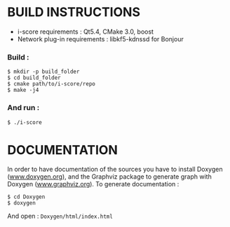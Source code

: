 # BUILD INSTRUCTIONS 

  * i-score requirements : Qt5.4, CMake 3.0, boost
  * Network plug-in requirements : libkf5-kdnssd for Bonjour

### Build : 
  
    $ mkdir -p build_folder
    $ cd build_folder
    $ cmake path/to/i-score/repo
    $ make -j4
    
### And run : 

    $ ./i-score

# DOCUMENTATION

In order to have documentation of the sources you have to install Doxygen (www.doxygen.org),
and the Graphviz package to generate graph with Doxygen (www.graphviz.org).
To generate documentation : 
  
    $ cd Doxygen
    $ doxygen
    
And open : `Doxygen/html/index.html`
